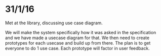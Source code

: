 # 31/1/16
Met at the library, discussing use case diagram.

We will make the system specifically how it was asked in the specification and we have made a usecase diagram for that. We then need to create prototypes for each usecase and build up from there. The plan is to get everyone to do 1 use case. Each prototype will factor in user feedback.

